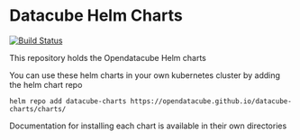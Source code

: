 # Datacube Helm Charts

[![Build Status](https://travis-ci.org/opendatacube/datacube-charts.svg?branch=master)](https://travis-ci.org/opendatacube/datacube-charts)

This repository holds the Opendatacube Helm charts

You can use these helm charts in your own kubernetes cluster by adding the helm chart repo 

`helm repo add datacube-charts https://opendatacube.github.io/datacube-charts/charts/`

Documentation for installing each chart is available in their own directories

